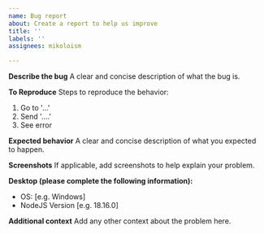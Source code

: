 ```yaml
---
name: Bug report
about: Create a report to help us improve
title: ''
labels: ''
assignees: mikoloism

---
```


**Describe the bug**
A clear and concise description of what the bug is.

**To Reproduce**
Steps to reproduce the behavior:
1. Go to '...'
2. Send '....'
4. See error

**Expected behavior**
A clear and concise description of what you expected to happen.

**Screenshots**
If applicable, add screenshots to help explain your problem.

**Desktop (please complete the following information):**
 - OS: [e.g. Windows]
 - NodeJS Version [e.g. 18.16.0]

**Additional context**
Add any other context about the problem here.

